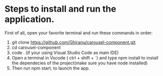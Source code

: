 # Steps to install and run the application.

First of all, open your favorite terminal and run these commands in order:

1. git clone https://github.com/Ghiranu/carousel-component.git
2. cd carousel-component
3. code . (if your using Visual Studio Code as main IDE)
4. Open a terminal in Vscode ( ctrl + shift + `) and type npm install to install the dependecies of the project(make sure you have node installed)
5. Then run npm start, to launch the app.
